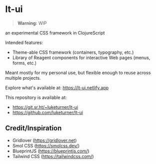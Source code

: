 # lt-ui

> **Warning:** WIP

an experimental CSS framework in ClojureScript

Intended features:

- Theme-able CSS framework (containers, typography, etc.)
- Library of Reagent components for interactive Web pages (menus, forms, etc.)

Meant mostly for my personal use, but flexible enough to reuse across multiple projects.

Explore what's available at: https://lt-ui.netlify.app

This repository is available at:

- https://git.sr.ht/~luketurner/lt-ui
- https://github.com/luketurner/lt-ui

## Credit/Inspiration

- Gridlover (https://gridlover.net)
- Smol CSS (https://smolcss.dev/)
- BlueprintJS (https://blueprintjs.com/)
- Tailwind CSS (https://tailwindcss.com/)

